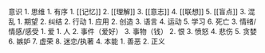 意识
	1. 思维
		1. 有序
			1. [[记忆]]
			2. [[理解]]
			3. [[意志]]
			4. [[联想]]
			5. [[盲点]]
		3. 混乱
			1. 期望
			2. 纠结
	2. 行动
		1. 应用
		2. 创造
		3. 语言
		4. 运动
		5. 学习
		6. 死亡
	3. 情绪/情感/感受
		1. 爱
			1. 人
			2. 事件（爱好）
			3. 事物（钱）
		2. 恨
		3. 愤怒
		4. 悲伤
		5. 贪婪
		6. 嫉妒
		7. 虚荣
		8. 迷恋/执著
	4. 本能
		1. 善恶
		2. 正义

